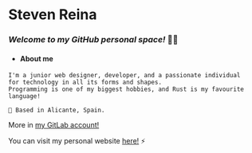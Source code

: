 
# Steven Reina

### *Welcome to my GitHub personal space!* 👨‍💻

- #### About me

```
I'm a junior web designer, developer, and a passionate individual
for technology in all its forms and shapes.
Programming is one of my biggest hobbies, and Rust is my favourite language!

📍 Based in Alicante, Spain.
```

More in [my GitLab account!](https://gitlab.com/stevenreina/)

You can visit my personal website [here!](https://stevenreina.com/) ⚡️
